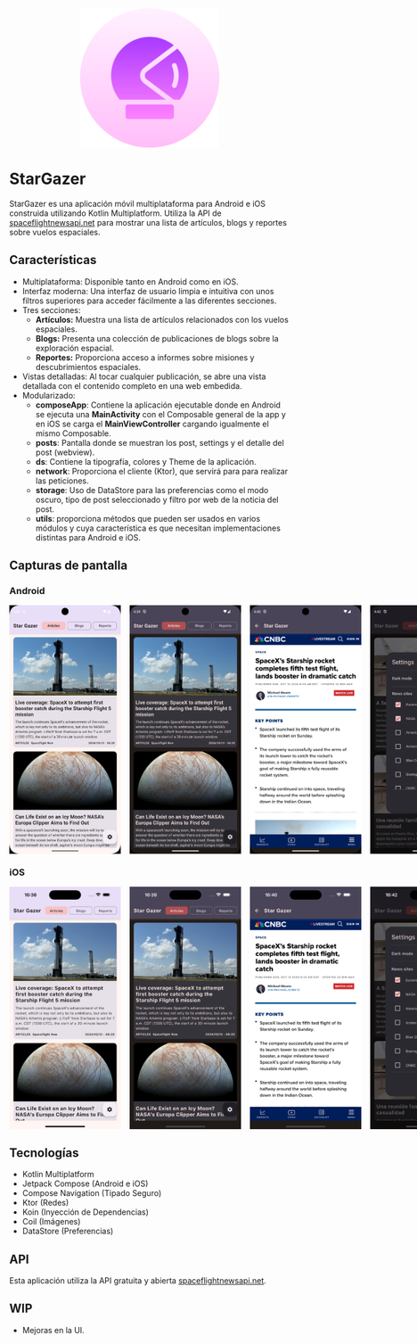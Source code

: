 
<div style="display: flex; justify-content: center;">
    <img src="screenshots/star_gazer_icon.png" alt="StarGazer icon" width="250"/>
</div>

# StarGazer

StarGazer es una aplicación móvil multiplataforma para Android e iOS construida utilizando Kotlin Multiplatform. Utiliza la API de [spaceflightnewsapi.net](https://www.spaceflightnewsapi.net/) para mostrar una lista de artículos, blogs y reportes sobre vuelos espaciales.

## Características

*   Multiplataforma: Disponible tanto en Android como en iOS.
*   Interfaz moderna: Una interfaz de usuario limpia e intuitiva con unos filtros superiores para acceder fácilmente a las diferentes secciones.
*   Tres secciones:
    *   **Artículos:** Muestra una lista de artículos relacionados con los vuelos espaciales.
    *   **Blogs:** Presenta una colección de publicaciones de blogs sobre la exploración espacial.
    *   **Reportes:** Proporciona acceso a informes sobre misiones y descubrimientos espaciales.
*   Vistas detalladas: Al tocar cualquier publicación, se abre una vista detallada con el contenido completo en una web embedida.
*   Modularizado:
    *   **composeApp**: Contiene la aplicación ejecutable donde en Android se ejecuta una **MainActivity** con el Composable general de la app y en iOS se carga el **MainViewController** cargando igualmente el mismo Composable.
    *   **posts**: Pantalla donde se muestran los post, settings y el detalle del post (webview).
    *   **ds**: Contiene la tipografía, colores y Theme de la aplicación.
    *   **network**: Proporciona el cliente (Ktor), que servirá para para realizar las peticiones.
    *   **storage**: Uso de DataStore para las preferencias como el modo oscuro, tipo de post seleccionado y filtro por web de la noticia del post.
    *   **utils**: proporciona métodos que pueden ser usados en varios módulos y cuya característica es que necesitan implementaciones distintas para Android e iOS.

## Capturas de pantalla

### Android

<div style="display: flex; justify-content: space-between;">
    <img src="screenshots/Post_Android_Light.png" alt="Android Light" width="200" style="margin-right: 16px;"/>
<img src="screenshots/Post_Android_Dark.png" alt="Android Dark" width="200" style="margin-right: 16px;">
<img src="screenshots/Detail_Android.png" alt="Android Detail" width="200" style="margin-right: 16px;">
<img src="screenshots/Settings_Android.png" alt="Android Settings" width="200">
</div>

### iOS

<div style="display: flex; justify-content: space-between;">
    <img src="screenshots/Post_iOS_Light.png" alt="iOS Light" width="200" style="margin-right: 16px;"/>
<img src="screenshots/Post_iOS_Dark.png" alt="iOS Dark" width="200" style="margin-right: 16px;">
<img src="screenshots/Detail_iOS.png" alt="iOS Detail" width="200" style="margin-right: 16px;">
<img src="screenshots/Settings_iOS.png" alt="iOS Settings" width="200">
</div>

## Tecnologías

*   Kotlin Multiplatform
*   Jetpack Compose (Android e iOS)
*   Compose Navigation (Tipado Seguro)
*   Ktor (Redes)
*   Koin (Inyección de Dependencias)
*   Coil (Imágenes)
*   DataStore (Preferencias)

## API

Esta aplicación utiliza la API gratuita y abierta [spaceflightnewsapi.net](https://www.spaceflightnewsapi.net/).

## WIP

*   Mejoras en la UI.
